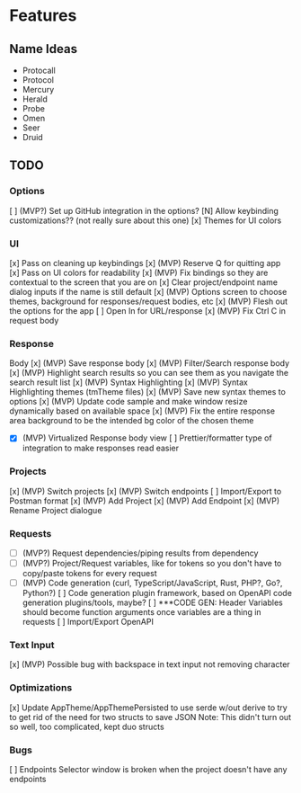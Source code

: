 # Features

## Name Ideas
- Protocall
- Protocol
- Mercury
- Herald
- Probe
- Omen
- Seer
- Druid

## TODO

### Options
[ ] (MVP?) Set up GitHub integration in the options?
[N] Allow keybinding customizations?? (not really sure about this one)
[x] Themes for UI colors

### UI
[x] Pass on cleaning up keybindings
[x] (MVP) Reserve Q for quitting app
[x] Pass on UI colors for readability
[x] (MVP) Fix bindings so they are contextual to the screen that you are on
[x] Clear project/endpoint name dialog inputs if the name is still default
[x] (MVP) Options screen to choose themes, background for responses/request bodies, etc
[x] (MVP) Flesh out the options for the app
[ ] Open In for URL/response
[x] (MVP) Fix Ctrl C in request body

### Response
Body
[x] (MVP) Save response body
[x] (MVP) Filter/Search response body
[x] (MVP) Highlight search results so you can see them as you navigate the search result list
[x] (MVP) Syntax Highlighting
[x] (MVP) Syntax Highlighting themes (tmTheme files)
[x] (MVP) Save new syntax themes to options
[x] (MVP) Update code sample and make window resize dynamically based on available space
[x] (MVP) Fix the entire response area background to be the intended bg color of the chosen theme
* [x] (MVP) Virtualized Response body view
[ ] Prettier/formatter type of integration to make responses read easier

### Projects
[x] (MVP) Switch projects
[x] (MVP) Switch endpoints
[ ] Import/Export to Postman format
[x] (MVP) Add Project
[x] (MVP) Add Endpoint
[x] (MVP) Rename Project dialogue

### Requests
* [ ] (MVP?) Request dependencies/piping results from dependency
* [ ] (MVP?) Project/Request variables, like for tokens so you don't have to copy/paste tokens for every request
* [ ] (MVP) Code generation (curl, TypeScript/JavaScript, Rust, PHP?, Go?, Python?) [ ] Code generation plugin framework, based on OpenAPI code generation plugins/tools, maybe?
[ ] ***CODE GEN: Header Variables should become function arguments once variables are a thing in requests
[ ] Import/Export OpenAPI

### Text Input
[x] (MVP) Possible bug with backspace in text input not removing character

### Optimizations
[x] Update AppTheme/AppThemePersisted to use serde w/out derive to try to get rid of the need for two structs to save JSON
    Note: This didn't turn out so well, too complicated, kept duo structs

### Bugs
[ ] Endpoints Selector window is broken when the project doesn't have any endpoints

